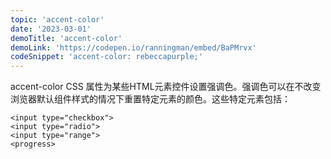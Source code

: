 ```yaml
---
topic: 'accent-color'
date: '2023-03-01'
demoTitle: 'accent-color'
demoLink: 'https://codepen.io/ranningman/embed/BaPMrvx'
codeSnippet: 'accent-color: rebeccapurple;'
---
```

accent-color CSS 属性为某些HTML元素控件设置强调色。强调色可以在不改变浏览器默认组件样式的情况下重置特定元素的颜色。这些特定元素包括：
```
<input type="checkbox">
<input type="radio">
<input type="range">
<progress>
```